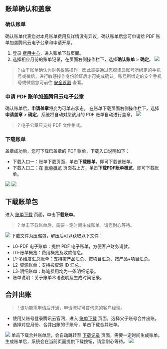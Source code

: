 ## 账单确认和盖章 

### 确认账单

确认账单代表您对本月账单费用及详情没有异议，确认账单后您可申请给 PDF 账单加盖腾讯云电子公章和申请开票。

1. 登录 [费用中心](https://console.cloud.tencent.com/expense/bill/download)，进入账单下载页面。
2. 选择相应月份的账单记录，在页面右侧操作栏下，选择**确认账单** > **确定**。
![](https://main.qcloudimg.com/raw/5aae1a563a5a5b5f730870471f6d48e9.png)
>? 由于账单确认为财务敏感操作，因此需要通过您腾讯云账号所绑定的手机号或微信，进行敏感操作身份验证后才可完成确认。账号所绑定的安全手机号或微信您可前往 [安全设置](https://console.cloud.tencent.com/developer/security) 查看。
>


### 申请 PDF 账单加盖腾讯云电子公章

确认账单后，**申请盖章**将变为可单击状态。
在账单下载页面右侧操作栏下，选择**申请盖章** > **确定**，系统将自动对您该月的 PDF 账单自动进行盖章。
![](https://main.qcloudimg.com/raw/ddafb08c930d20395d92a3ee59c60171.png)
>? 电子公章只支持 PDF 文件格式。
>

### 下载账单

盖章成功后，您可下载已盖章的 PDF 账单，下载入口说明如下：
- 下载入口一：账单下载页面，单击**下载账单**，即可下载该账单。
- 下载入口二：在 [账单概览](https://console.cloud.tencent.com/expense/bill/overview) 页面右上方，单击**下载PDF账单概览**，即可下载账单。

![](https://main.qcloudimg.com/raw/6e0a93d4b3a851d219be7950699e4b11.png)
![](https://main.qcloudimg.com/raw/79912293703e0d48637d8c39fb1aed91.png)

## 下载账单包 

进入 [账单下载](https://console.cloud.tencent.com/expense/bill/download) 页面，单击**下载账单**。
>? 单击下载账单后，需要一定时间生成账单，请您耐心等待。
>
![](https://main.qcloudimg.com/raw/bbca8006c7e633ce98b32050809d855d.png)
下载文件为压缩包，解压后可以获取以下文件：
- L0-PDF 电子账单：提供 PDF 电子账单，方便客户财务请款。
- L0-账单概览：费用概览及收款信息。
- L1-多维度汇总账单：支持按产品汇总、按项目汇总、按产品+项目汇总。
- L2-资源账单：支持按资源 ID 汇总。
- L3-明细账单：每笔费用均为一条明细记录。
- 账单说明：关于账单术语说明及生成时间记录。

## 合并出账 
>! 该功能需申请后开通，申请流程可咨询您的客户经理。
>

- 使用父账号登录腾讯云官网，进入 [账单下载](https://console.cloud.tencent.com/expense/bill/download) 页面，选择父子账号合并出账。
- 选择对应月份、合并出账的子账号，单击下载合并账单。

![](https://main.qcloudimg.com/raw/ff329b51b28017548be989666b773882.png)
单击下载合并账单后，会自动跳转至 [下载记录](https://console.cloud.tencent.com/expense/download) 页面，需要一定时间生成账单。生成账单后，系统会在当前页面提供下载按钮，请您耐心等待。
![](https://main.qcloudimg.com/raw/b8071c9ceb269db189790893fa46c0e3.png)




